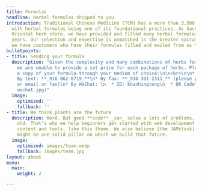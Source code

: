 ```yaml
---
title: Formulas
headline: Herbal formulas shipped to you
introduction: Traditional Chinese Medicine (TCM) has a more than 3,500 year legacy
  with herbal formulas being one of its foundational practices. As Sacramento’s first
  Oriental herb store, we have provided and filled many herbal formulas for over 32
  years. Our selection and expertise is unmatched in the Greater Sacramento area and
  we have customers who have their formulas filled and mailed from us throughout California.
bulletpoints:
- title: Sending your formula
  description: "Given the complexity and many combinations of herbs for each formula,
    we are unable to provide a set price for each package of herbs. Please provide
    a copy of your formula through your medium of choice:\n\n<br>\n\n* By email: **_khtherbs@gmail.com_**\n*
    By text: **_916-862-0719_**\n* By fax: **_916-391-2311_** (please provide phone
    or email on fax)\n* By WeChat: \n  * ID: khanhingtong\n  * QR Code\n\n    ![](/images/kht
    wechat.jpg)"
  image:
    optimized: ''
    fallback: ''
- title: We think plants are the future
  description: Word. But good **code** _can_ solve a lots of problems, too. New _and_
    old. That’s why we help beginners get started with web development through free
    content and tools, like this theme. We also believe [the JAMstack](https://jamstack.org/)
    might be one solid pillar on which we build that future.
  image:
    optimized: images/team.webp
    fallback: images/team.jpg
layout: about
menu:
  main:
    weight: 2

---
```

